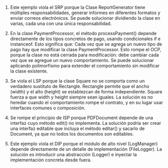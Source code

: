 1) Este ejemplo viola el SRP porque la Clase ReportGenerator tiene múltiples responsabilidades, generar informes en diferentes formatos y enviar correos electrónicos.
   Se puede solucionar dividiendo la clase en varias, cada una con una única responsabilidad.

2) En la clase PaymentProcessor, el método processPayment() depende directamente de los tipos concretos de pago, usando condicionales if e instanceof. Esto significa que:
   Cada vez que se agrega un nuevo tipo de pago hay que modificar la clase PaymentProcessor.
   Esto rompe el OCP, porque la clase no está cerrada para modificación: debe cambiar cada vez que se agregue un nuevo comportamiento.
   Se puede solucionar aplicando polimorfismo para extender el comportamiento sin modificar la clase existente.

3) Se viola el LSP porque la clase Square no se comporta como un verdadero sustituto de Rectangle. Rectangle permite que el ancho (width) y el alto (height) se establezcan de forma independiente. Square fuerza a que width y height siempre sean iguales.
   La solución es no heredar cuando el comportamiento rompe el contrato, y en su lugar usar interfaces comunes o composición.

4) Se rompe el principio de ISP porque PDFDocument depende de una interfaz cuyo método edit() no implementa.
   La solución podría ser crear una interfaz editable que incluya el método editar() y sacarlo de Document, ya que no todos los documentos son editables.

5) Este ejemplo viola el DIP porque el módulo de alto nivel (LogManager) depende directamente de un detalle de implementación (FileLogger).
   La solución es introducir una abstracción (Logger) e inyectar la implementación concreta desde fuera.
